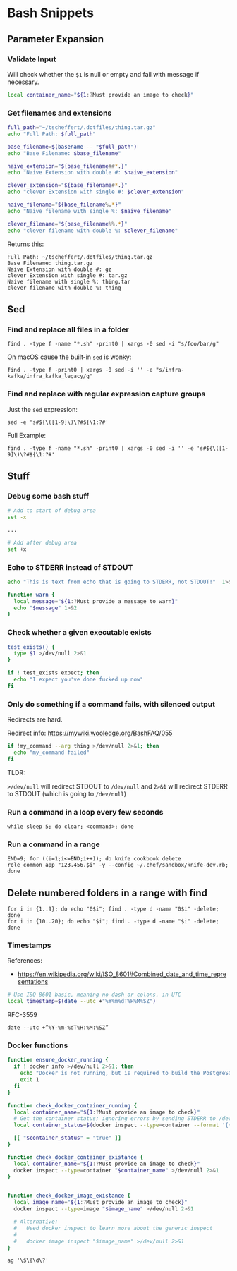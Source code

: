 # Bash Snippets

## Parameter Expansion

### Validate Input

Will check whether the `$1` is null or empty and fail with message if necessary.

```bash
local container_name="${1:?Must provide an image to check}"
```

### Get filenames and extensions

```bash
full_path="~/tscheffert/.dotfiles/thing.tar.gz"
echo "Full Path: $full_path"

base_filename=$(basename -- "$full_path")
echo "Base Filename: $base_filename"

naive_extension="${base_filename##*.}"
echo "Naive Extension with double #: $naive_extension"

clever_extension="${base_filename#*.}"
echo "clever Extension with single #: $clever_extension"

naive_filename="${base_filename%.*}"
echo "Naive filename with single %: $naive_filename"

clever_filename="${base_filename%%.*}"
echo "clever filename with double %: $clever_filename"
```

Returns this:

```
Full Path: ~/tscheffert/.dotfiles/thing.tar.gz
Base Filename: thing.tar.gz
Naive Extension with double #: gz
clever Extension with single #: tar.gz
Naive filename with single %: thing.tar
clever filename with double %: thing
```


## Sed

### Find and replace all files in a folder

```
find . -type f -name "*.sh" -print0 | xargs -0 sed -i "s/foo/bar/g"
```

On macOS cause the built-in `sed` is wonky:

```
find . -type f -print0 | xargs -0 sed -i '' -e "s/infra-kafka/infra_kafka_legacy/g"
```

### Find and replace with regular expression capture groups


Just the `sed` expression:
```
sed -e 's#${\([1-9]\)\?#${\1:?#'
```

Full Example:

```
find . -type f -name "*.sh" -print0 | xargs -0 sed -i '' -e 's#${\([1-9]\)\?#${\1:?#'
```


## Stuff

### Debug some bash stuff

```bash
# Add to start of debug area
set -x

...

# Add after debug area
set +x
```

### Echo to STDERR instead of STDOUT

```bash
echo "This is text from echo that is going to STDERR, not STDOUT!"  1>&2

function warn {
  local message="${1:?Must provide a message to warn}"
  echo "$message" 1>&2
}
```

### Check whether a given executable exists

```bash
test_exists() {
  type $1 >/dev/null 2>&1
}

if ! test_exists expect; then
  echo "I expect you've done fucked up now"
fi
```

### Only do something if a command fails, with silenced output

Redirects are hard.

Redirect info: <https://mywiki.wooledge.org/BashFAQ/055>

```bash
if !my_command --arg thing >/dev/null 2>&1; then
  echo "my_command failed"
fi
```

TLDR:

`>/dev/null` will redirect STDOUT to `/dev/null` and `2>&1` will redirect STDERR to STDOUT (which is going to `/dev/null`)

### Run a command in a loop every few seconds

```
while sleep 5; do clear; <command>; done
```

### Run a command in a range

```
END=9; for ((i=1;i<=END;i++)); do knife cookbook delete role_common_app "123.456.$i" -y --config ~/.chef/sandbox/knife-dev.rb; done
```

## Delete numbered folders in a range with find

```
for i in {1..9}; do echo "0$i"; find . -type d -name "0$i" -delete; done
for i in {10..20}; do echo "$i"; find . -type d -name "$i" -delete; done
```

### Timestamps
References:

- <https://en.wikipedia.org/wiki/ISO_8601#Combined_date_and_time_representations>

```bash
# Use ISO 8601 basic, meaning no dash or colons, in UTC
local timestamp=$(date --utc +"%Y%m%dT%H%M%SZ")
```

RFC-3559
```
date --utc +”%Y-%m-%dT%H:%M:%SZ”
```

### Docker functions

```bash
function ensure_docker_running {
  if ! docker info >/dev/null 2>&1; then
    echo "Docker is not running, but is required to build the PostgreSQL container. Please run docker and try again."  1>&2
    exit 1
  fi
}

function check_docker_container_running {
  local container_name="${1:?Must provide an image to check}"
  # Get the container status; ignoring errors by sending STDERR to /dev/null
  local container_status=$(docker inspect --type=container --format '{{.State.Running}}' "$container_name" 2>/dev/null)

  [[ "$container_status" = "true" ]]
}

function check_docker_container_existance {
  local container_name="${1:?Must provide an image to check}"
  docker inspect --type=container "$container_name" >/dev/null 2>&1
}


function check_docker_image_existance {
  local image_name="${1:?Must provide an image to check}"
  docker inspect --type=image "$image_name" >/dev/null 2>&1

  # Alternative:
  #   Used docker inspect to learn more about the generic inspect
  #
  #   docker image inspect "$image_name" >/dev/null 2>&1
}
```

```
ag '\$\{\d\?'
```
